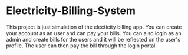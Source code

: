 # Electricity-Billing-System
This project is just simulation of the electicity billing app.
You can create your account as an user and can pay your bills.
You can also login as an admin and create bills for the users and it will be reflected on the user's profile.
The user can then pay the bill through the login portal.

